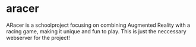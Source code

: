 # aracer
ARacer is a schoolproject focusing on combining Augmented Reality with a racing game, making it unique and fun to play. This is just the neccessary webserver for the project!
